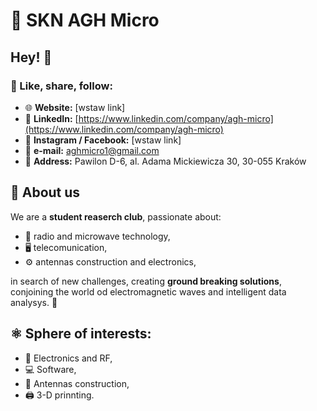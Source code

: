 # 📡 SKN AGH Micro

## Hey! 👋

### 🔗 Like, share, follow:

- 🌐 **Website:** [wstaw link]  
- 💼 **LinkedIn:** [https://www.linkedin.com/company/agh-micro](https://www.linkedin.com/company/agh-micro)  
- 📸 **Instagram / Facebook:** [wstaw link]  
- 📧 **e-mail:** [aghmicro1@gmail.com](mailto:aghmicro1@gmail.com)  
- 📍 **Address:** Pawilon D-6, al. Adama Mickiewicza 30, 30-055 Kraków  



## 👥 About us

We are a **student reaserch club**, passionate about:

- 📡 radio and microwave technology,   
- 🖥️ telecomunication,  
- ⚙️ antennas construction and electronics,  

in search of new challenges, creating **ground breaking solutions**, conjoining the world od electromagnetic waves and intelligent data analysys. 🎯

## ⚛️ Sphere of interests: 

- 📡 Electronics and RF,  
- 💻 Software,  
- 🔧 Antennas construction,  
- 🖨️ 3-D prinnting. 
